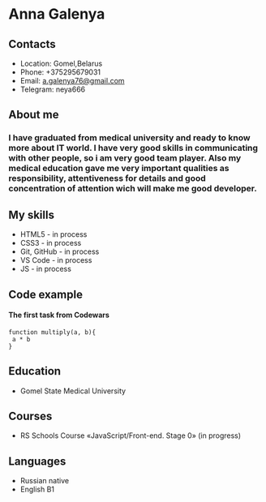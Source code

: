 # Anna Galenya
## Contacts
   * Location: Gomel,Belarus
   * Phone: +375295679031
   * Email: a.galenya76@gmail.com
   * Telegram: neya666
## About me
### I have graduated from medical university and ready to know more about IT world. I have very good skills in communicating with other people, so i am very good team player. Also my medical education gave me very important qualities as responsibility, attentiveness for details and good concentration of attention wich will make me good developer.
## My skills
   * HTML5 - in process
   * CSS3 - in process
   * Git, GitHub - in process
   * VS Code - in process
   * JS - in process
## Code example
#### The first task from Codewars
 ``` 
 function multiply(a, b){
  a * b
}
```
## Education
* Gomel State Medical University
## Courses
* RS Schools Course «JavaScript/Front-end. Stage 0» (in progress)
## Languages
* Russian native
* English B1


